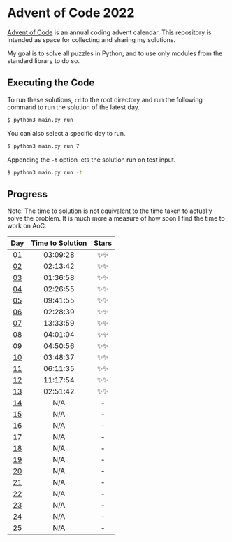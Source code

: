 # Advent of Code 2022

[Advent of Code](https://adventofcode.com/) is an annual coding advent calendar. This repository is intended as space
for collecting and sharing my solutions.

My goal is to solve all puzzles in Python, and to use only modules from the standard library to do so.

## Executing the Code

To run these solutions, `cd` to the root directory and run the following command to run the solution of the latest day.

```sh
$ python3 main.py run
```

You can also select a specific day to run.

```sh
$ python3 main.py run 7
```

Appending the `-t` option lets the solution run on test input.

```sh
$ python3 main.py run -t
```

## Progress

Note: The time to solution is not equivalent to the time taken to actually solve the problem. It is much more a measure
of how soon I find the time to work on AoC.

| Day | Time to Solution |   Stars   |
|:---:|:----------------:|:---------:|
| [01](https://adventofcode.com/2022/day/1) | 03:09:28 | ✨✨ |
| [02](https://adventofcode.com/2022/day/2) | 02:13:42 | ✨✨ |
| [03](https://adventofcode.com/2022/day/3) | 01:36:58 | ✨✨ |
| [04](https://adventofcode.com/2022/day/4) | 02:26:55 | ✨✨ |
| [05](https://adventofcode.com/2022/day/5) | 09:41:55 | ✨✨ |
| [06](https://adventofcode.com/2022/day/6) | 02:28:39 | ✨✨ |
| [07](https://adventofcode.com/2022/day/7) | 13:33:59 | ✨✨ |
| [08](https://adventofcode.com/2022/day/8) | 04:01:04 | ✨✨ |
| [09](https://adventofcode.com/2022/day/9) | 04:50:56 | ✨✨ |
| [10](https://adventofcode.com/2022/day/10) | 03:48:37 | ✨✨ |
| [11](https://adventofcode.com/2022/day/11) | 06:11:35 | ✨✨ |
| [12](https://adventofcode.com/2022/day/12) | 11:17:54 | ✨✨ |
| [13](https://adventofcode.com/2022/day/13) | 02:51:42 | ✨✨ |
| [14](https://adventofcode.com/2022/day/14) | N/A | - |
| [15](https://adventofcode.com/2022/day/15) | N/A | - |
| [16](https://adventofcode.com/2022/day/16) | N/A | - |
| [17](https://adventofcode.com/2022/day/17) | N/A | - |
| [18](https://adventofcode.com/2022/day/18) | N/A | - |
| [19](https://adventofcode.com/2022/day/19) | N/A | - |
| [20](https://adventofcode.com/2022/day/20) | N/A | - |
| [21](https://adventofcode.com/2022/day/21) | N/A | - |
| [22](https://adventofcode.com/2022/day/22) | N/A | - |
| [23](https://adventofcode.com/2022/day/23) | N/A | - |
| [24](https://adventofcode.com/2022/day/24) | N/A | - |
| [25](https://adventofcode.com/2022/day/25) | N/A | - |

<!--- EndProgress -->